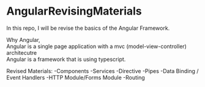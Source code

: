 # AngularRevisingMaterials
In this repo, I will be revise the basics of the Angular Framework.

Why Angular,
<br>Angular is a single page application with a mvc (model-view-controller) architecutre
<br>Angular is a framework that is using typescript.

Revised Materials:
-Components
-Services
-Directive
-Pipes
-Data Binding / Event Handlers
-HTTP Module/Forms Module
-Routing
